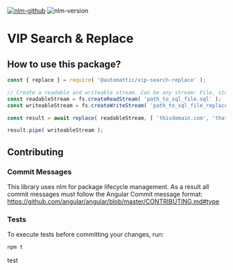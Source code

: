 [![nlm-github](https://img.shields.io/badge/github-Automattic%2Fvip--search--replace%2Fissues-F4D03F?logo=github&logoColor=white)](https://github.com/Automattic/vip-search-replace/issues)
![nlm-version](https://img.shields.io/badge/version-1.0.20-blue?logo=version&logoColor=white)
# VIP Search & Replace

## How to use this package?

```js
const { replace } = require( '@automattic/vip-search-replace' );

// Create a readable and writeable stream. Can be any stream: File, std, etc...
const readableStream = fs.createReadStream( 'path_to_sql_file.sql' );
const writeableStream = fs.createWriteStream( 'path_to_sql_file_replaced.sql', { encoding: 'utf8' } );

const result = await replace( readableStream, [ 'thisdomain.com', 'thatdomain.com' ] );

result.pipe( writeableStream );
```

## Contributing

### Commit Messages

This library uses nlm for package lifecycle management.  As a result all commit messages
must follow the Angular Commit message format: https://github.com/angular/angular/blob/master/CONTRIBUTING.md#type

### Tests

To execute tests before committing your changes, run:

```bash
npm t
```
test
